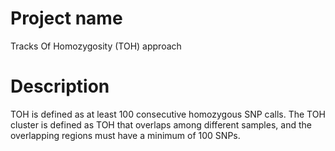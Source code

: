 # Project name
Tracks Of Homozygosity (TOH) approach
# Description
TOH is defined as at least 100 consecutive homozygous SNP calls. 
The TOH cluster is defined as TOH that overlaps among different samples, and the overlapping regions must have a minimum of 100 SNPs. 
